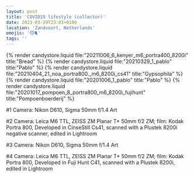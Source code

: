 ```yaml
---
layout: post
title: 'COVID19 lifestyle (collector)'
date: 2021-03-29T23:03+0100
location: 'Zandvoort, Netherlands'
emojis: '😼🐈'
tags: ''
---
```


{% render candystore.liquid file:"20211006_6_kenyer_m6_portra400_8200i" title:"Bread" %}
{% render candystore.liquid file:"20210329_1_pablo" title:"Pablo" %}
{% render candystore.liquid file:"20210404_21_noa_portra800._m6_8200i_cs41" title:"Gypsophila" %}
{% render candystore.liquid file:"20201006_1_pablo" title:"Pablo" %}
{% render candystore.liquid file:"20201017_pompoen_8_portra800_m6_8200i_fujihunt" title:"Pompoenboerderij" %}

#1 Camera: Nikon D610, Sigma 50mm f/1.4 Art

#2 Camera: Leica M6 TTL, ZEISS ZM Planar T\* 50mm f/2 ZM; film: Kodak Portra 800, Developed in CinseStill Cs41, scanned with a Plustek 8200i negative scanner, edited in Lightroom

#3 Camera: Nikon D610, Sigma 50mm f/1.4 Art

#4 Camera: Leica M6 TTL, ZEISS ZM Planar T\* 50mm f/2 ZM; film: Kodak Portra 800, Developed in Fuji Hunt C41, scanned with a Plustek 8200i, edited in Lightroom
